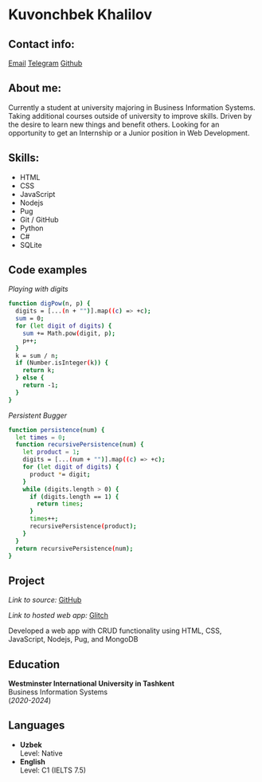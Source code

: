 # Kuvonchbek Khalilov
## Contact info:

[Email](mailto:kukhalilov@gmail.com)
[Telegram](https://t.me/Kuvonchbek_Khalilov)
[Github](https://github.com/kukhalilov/)

## About me:

Currently a student at university majoring in Business Information Systems. Taking additional courses outside of university to improve skills. Driven by the desire to learn new things and benefit others. Looking for an opportunity to get an Internship or a Junior position in Web Development.

## Skills:

- HTML
- CSS
- JavaScript
- Nodejs
- Pug
- Git / GitHub
- Python
- C#
- SQLite

## Code examples

*Playing with digits*

```sh
function digPow(n, p) {
  digits = [...(n + "")].map((c) => +c);
  sum = 0;
  for (let digit of digits) {
    sum += Math.pow(digit, p);
    p++;
  }
  k = sum / n;
  if (Number.isInteger(k)) {
    return k;
  } else {
    return -1;
  }
}
```

*Persistent Bugger*

```sh
function persistence(num) {
  let times = 0;
  function recursivePersistence(num) {
    let product = 1;
    digits = [...(num + "")].map((c) => +c);
    for (let digit of digits) {
      product *= digit;
    }
    while (digits.length > 0) {
      if (digits.length == 1) {
        return times;
      }
      times++;
      recursivePersistence(product);
    }
  }
  return recursivePersistence(num);
}
```
## Project

*Link to source:*
[GitHub](ithub.com/00012256/WT-CW2)

*Link to hosted web app:*
[Glitch](https://achieved-kaput-wedge.glitch.me/)

Developed a web app with CRUD functionality using HTML, CSS, JavaScript, Nodejs, Pug, and MongoDB

## Education

**Westminster International University in Tashkent** <br /> Business Information Systems <br />(*2020-2024*)

## Languages

- **Uzbek** <br />Level: Native
- **English** <br />Level: C1 (IELTS 7.5)
